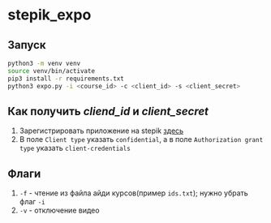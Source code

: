 # stepik_expo

## Запуск

```bash
python3 -m venv venv
source venv/bin/activate
pip3 install -r requirements.txt
python3 expo.py -i <course_id> -c <client_id> -s <client_secret>
```

## Как получить _cliend_id_ и _client_secret_

1. Зарегистрировать приложение на stepik [здесь](https://stepik.org/oauth2/applications/)
2. В поле `Client type` указать `confidential`, а в поле `Authorization grant type` указать `client-credentials` 

## Флаги

1. `-f` - чтение из файла айди курсов(пример `ids.txt`); нужно убрать флаг `-i`
2. `-v` - отключение видео

